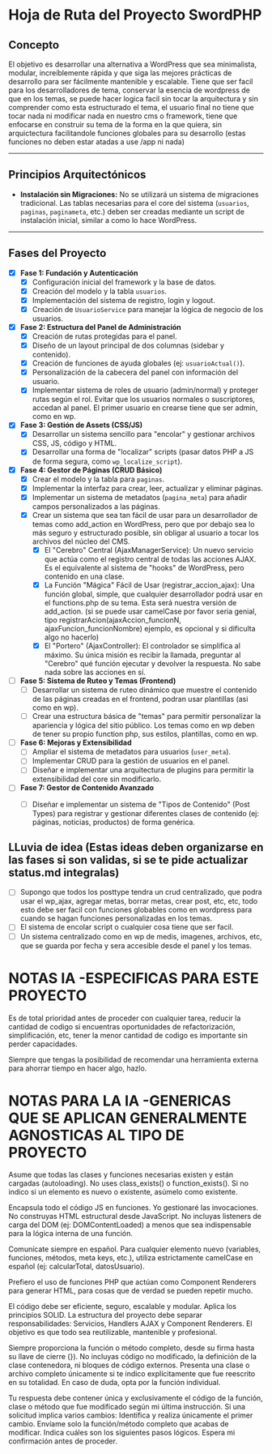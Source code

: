 # Hoja de Ruta del Proyecto SwordPHP

## Concepto
El objetivo es desarrollar una alternativa a WordPress que sea minimalista, modular, increíblemente rápida y que siga las mejores prácticas de desarrollo para ser fácilmente mantenible y escalable. Tiene que ser facil para los desarrolladores de tema, conservar la esencia de wordpress de que en los temas, se puede hacer logica facil sin tocar la arquitectura y sin comprender como esta estructurado el tema, el usuario final no tiene que tocar nada ni modificar nada en nuestro cms o framework, tiene que enfocarse en construir su tema de la forma en la que quiera, sin arquictectura facilitandole funciones globales para su desarrollo (estas funciones no deben estar atadas a use /app ni nada)

---

## Principios Arquitectónicos
- **Instalación sin Migraciones:** No se utilizará un sistema de migraciones tradicional. Las tablas necesarias para el core del sistema (`usuarios`, `paginas`, `paginameta`, etc.) deben ser creadas mediante un script de instalación inicial, similar a como lo hace WordPress.

---

## Fases del Proyecto

- [x] **Fase 1: Fundación y Autenticación**
    - [x] Configuración inicial del framework y la base de datos.
    - [x] Creación del modelo y la tabla `usuarios`.
    - [x] Implementación del sistema de registro, login y logout.
    - [x] Creación de `UsuarioService` para manejar la lógica de negocio de los usuarios.

- [x] **Fase 2: Estructura del Panel de Administración**
    - [x] Creación de rutas protegidas para el panel.
    - [x] Diseño de un layout principal de dos columnas (sidebar y contenido).
    - [x] Creación de funciones de ayuda globales (ej: `usuarioActual()`).
    - [x] Personalización de la cabecera del panel con información del usuario.
    - [x] Implementar sistema de roles de usuario (admin/normal) y proteger rutas según el rol. Evitar que los usuarios normales o suscriptores, accedan al panel. El primer usuario en crearse tiene que ser admin, como en wp. 

- [x] **Fase 3: Gestión de Assets (CSS/JS)**
    - [x] Desarrollar un sistema sencillo para "encolar" y gestionar archivos CSS, JS, código y HTML.
    - [x] Desarrollar una forma de "localizar" scripts (pasar datos PHP a JS de forma segura, como `wp_localize_script`).

- [x] **Fase 4: Gestor de Páginas (CRUD Básico)**
    - [x] Crear el modelo y la tabla para `paginas`.
    - [x] Implementar la interfaz para crear, leer, actualizar y eliminar páginas.
    - [x] Implementar un sistema de metadatos (`pagina_meta`) para añadir campos personalizados a las páginas.
    - [x] Crear un sistema que sea tan fácil de usar para un desarrollador de temas como add_action en WordPress, pero que por debajo sea lo más seguro y estructurado posible, sin obligar al usuario a tocar los archivos del núcleo del CMS.
        - [x] El "Cerebro" Central (AjaxManagerService): Un nuevo servicio que actúa como el registro central de todas las acciones AJAX. Es el equivalente al sistema de "hooks" de WordPress, pero contenido en una clase.
        - [x] La Función "Mágica" Fácil de Usar (registrar_accion_ajax): Una función global, simple, que cualquier desarrollador podrá usar en el functions.php de su tema. Esta será nuestra versión de add_action. (si se puede usar camelCase por favor seria genial, tipo registrarAcion(ajaxAccion_funcionN, ajaxFuncion_funcionNombre) ejemplo, es opcional y si dificulta algo no hacerlo) 
        - [x] El "Portero" (AjaxController): El controlador se simplifica al máximo. Su única misión es recibir la llamada, preguntar al "Cerebro" qué función ejecutar y devolver la respuesta. No sabe nada sobre las acciones en sí.

- [ ] **Fase 5: Sistema de Ruteo y Temas (Frontend)**
    - [ ] Desarrollar un sistema de ruteo dinámico que muestre el contenido de las páginas creadas en el frontend, podran usar plantillas (asi como en wp).
    - [ ] Crear una estructura básica de "temas" para permitir personalizar la apariencia y lógica del sitio público. Los temas como en wp deben de tener su propio function php, sus estilos, plantillas, como en wp. 

- [ ] **Fase 6: Mejoras y Extensibilidad**
    - [ ] Ampliar el sistema de metadatos para usuarios (`user_meta`).
    - [ ] Implementar CRUD para la gestión de usuarios en el panel.
    - [ ] Diseñar e implementar una arquitectura de plugins para permitir la extensibilidad del core sin modificarlo.

- [ ] **Fase 7: Gestor de Contenido Avanzado**
    - [ ] Diseñar e implementar un sistema de "Tipos de Contenido" (Post Types) para registrar y gestionar diferentes clases de contenido (ej: páginas, noticias, productos) de forma genérica.


## LLuvia de idea (Estas ideas deben organizarse en las fases si son validas, si se te pide actualizar status.md integralas)

- [ ] Supongo que todos los posttype tendra un crud centralizado, que podra usar el wp_ajax, agregar metas, borrar metas, crear post, etc, etc, todo esto debe ser facil con funciones globables como en wordpress para cuando se hagan funciones personalizadas en los temas.
- [ ] El sistema de encolar script o cualquier cosa tiene que ser facil.
- [ ] Un sistema centralizado como en wp de medis, imagenes, archivos, etc, que se guarda por fecha y sera accesible desde el panel y los temas.

# NOTAS IA -ESPECIFICAS PARA ESTE PROYECTO

Es de total prioridad antes de proceder con cualquier tarea, reducir la cantidad de codigo si encuentras oportunidades de refactorización, simplificación, etc, tener la menor cantidad de codigo es importante sin perder capacidades.

Siempre que tengas la posibilidad de recomendar una herramienta externa para ahorrar tiempo en hacer algo, hazlo.

# NOTAS PARA LA IA -GENERICAS QUE SE APLICAN GENERALMENTE AGNOSTICAS AL TIPO DE PROYECTO

Asume que todas las clases y funciones necesarias existen y están cargadas (autoloading). No uses class_exists() o function_exists(). Si no indico si un elemento es nuevo o existente, asúmelo como existente.

Encapsula todo el código JS en funciones. Yo gestionaré las invocaciones. No construyas HTML estructural desde JavaScript. No incluyas listeners de carga del DOM (ej: DOMContentLoaded) a menos que sea indispensable para la lógica interna de una función.

Comunícate siempre en español. Para cualquier elemento nuevo (variables, funciones, métodos, meta keys, etc.), utiliza estrictamente camelCase en español (ej: calcularTotal, datosUsuario).

Prefiero el uso de funciones PHP que actúan como Component Renderers para generar HTML, para cosas que de verdad se pueden repetir mucho.

El código debe ser eficiente, seguro, escalable y modular. Aplica los principios SOLID. La estructura del proyecto debe separar responsabilidades: Servicios, Handlers AJAX y Component Renderers. El objetivo es que todo sea reutilizable, mantenible y profesional.

Siempre proporciona la función o método completo, desde su firma hasta su llave de cierre (}). No incluyas código no modificado, la definición de la clase contenedora, ni bloques de código externos. Presenta una clase o archivo completo únicamente si te indico explícitamente que fue reescrito en su totalidad. En caso de duda, opta por la función individual.

Tu respuesta debe contener única y exclusivamente el código de la función, clase o método que fue modificado según mi última instrucción. Si una solicitud implica varios cambios: Identifica y realiza únicamente el primer cambio. Envíame solo la función/método completo que acabas de modificar. Indica cuáles son los siguientes pasos lógicos. Espera mi confirmación antes de proceder.